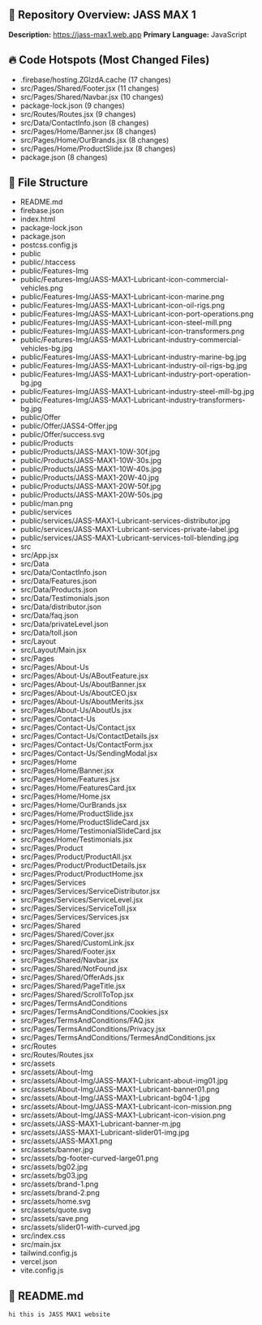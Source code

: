 ## 🚀 Repository Overview: JASS MAX 1

**Description:** https://jass-max1.web.app
**Primary Language:** JavaScript

## 🔥 Code Hotspots (Most Changed Files)

- .firebase/hosting.ZGlzdA.cache (17 changes)
- src/Pages/Shared/Footer.jsx (11 changes)
- src/Pages/Shared/Navbar.jsx (10 changes)
- package-lock.json (9 changes)
- src/Routes/Routes.jsx (9 changes)
- src/Data/ContactInfo.json (8 changes)
- src/Pages/Home/Banner.jsx (8 changes)
- src/Pages/Home/OurBrands.jsx (8 changes)
- src/Pages/Home/ProductSlide.jsx (8 changes)
- package.json (8 changes)

## 📁 File Structure

- README.md
- firebase.json
- index.html
- package-lock.json
- package.json
- postcss.config.js
- public
- public/.htaccess
- public/Features-Img
- public/Features-Img/JASS-MAX1-Lubricant-icon-commercial-vehicles.png
- public/Features-Img/JASS-MAX1-Lubricant-icon-marine.png
- public/Features-Img/JASS-MAX1-Lubricant-icon-oil-rigs.png
- public/Features-Img/JASS-MAX1-Lubricant-icon-port-operations.png
- public/Features-Img/JASS-MAX1-Lubricant-icon-steel-mill.png
- public/Features-Img/JASS-MAX1-Lubricant-icon-transformers.png
- public/Features-Img/JASS-MAX1-Lubricant-industry-commercial-vehicles-bg.jpg
- public/Features-Img/JASS-MAX1-Lubricant-industry-marine-bg.jpg
- public/Features-Img/JASS-MAX1-Lubricant-industry-oil-rigs-bg.jpg
- public/Features-Img/JASS-MAX1-Lubricant-industry-port-operation-bg.jpg
- public/Features-Img/JASS-MAX1-Lubricant-industry-steel-mill-bg.jpg
- public/Features-Img/JASS-MAX1-Lubricant-industry-transformers-bg.jpg
- public/Offer
- public/Offer/JASS4-Offer.jpg
- public/Offer/success.svg
- public/Products
- public/Products/JASS-MAX1-10W-30f.jpg
- public/Products/JASS-MAX1-10W-30s.jpg
- public/Products/JASS-MAX1-10W-40s.jpg
- public/Products/JASS-MAX1-20W-40.jpg
- public/Products/JASS-MAX1-20W-50f.jpg
- public/Products/JASS-MAX1-20W-50s.jpg
- public/man.png
- public/services
- public/services/JASS-MAX1-Lubricant-services-distributor.jpg
- public/services/JASS-MAX1-Lubricant-services-private-label.jpg
- public/services/JASS-MAX1-Lubricant-services-toll-blending.jpg
- src
- src/App.jsx
- src/Data
- src/Data/ContactInfo.json
- src/Data/Features.json
- src/Data/Products.json
- src/Data/Testimonials.json
- src/Data/distributor.json
- src/Data/faq.json
- src/Data/privateLevel.json
- src/Data/toll.json
- src/Layout
- src/Layout/Main.jsx
- src/Pages
- src/Pages/About-Us
- src/Pages/About-Us/ABoutFeature.jsx
- src/Pages/About-Us/AboutBanner.jsx
- src/Pages/About-Us/AboutCEO.jsx
- src/Pages/About-Us/AboutMerits.jsx
- src/Pages/About-Us/AboutUs.jsx
- src/Pages/Contact-Us
- src/Pages/Contact-Us/Contact.jsx
- src/Pages/Contact-Us/ContactDetails.jsx
- src/Pages/Contact-Us/ContactForm.jsx
- src/Pages/Contact-Us/SendingModal.jsx
- src/Pages/Home
- src/Pages/Home/Banner.jsx
- src/Pages/Home/Features.jsx
- src/Pages/Home/FeaturesCard.jsx
- src/Pages/Home/Home.jsx
- src/Pages/Home/OurBrands.jsx
- src/Pages/Home/ProductSlide.jsx
- src/Pages/Home/ProductSlideCard.jsx
- src/Pages/Home/TestimonialSlideCard.jsx
- src/Pages/Home/Testimonials.jsx
- src/Pages/Product
- src/Pages/Product/ProductAll.jsx
- src/Pages/Product/ProductDetails.jsx
- src/Pages/Product/ProductHome.jsx
- src/Pages/Services
- src/Pages/Services/ServiceDistributor.jsx
- src/Pages/Services/ServiceLevel.jsx
- src/Pages/Services/ServiceToll.jsx
- src/Pages/Services/Services.jsx
- src/Pages/Shared
- src/Pages/Shared/Cover.jsx
- src/Pages/Shared/CustomLink.jsx
- src/Pages/Shared/Footer.jsx
- src/Pages/Shared/Navbar.jsx
- src/Pages/Shared/NotFound.jsx
- src/Pages/Shared/OfferAds.jsx
- src/Pages/Shared/PageTitle.jsx
- src/Pages/Shared/ScrollToTop.jsx
- src/Pages/TermsAndConditions
- src/Pages/TermsAndConditions/Cookies.jsx
- src/Pages/TermsAndConditions/FAQ.jsx
- src/Pages/TermsAndConditions/Privacy.jsx
- src/Pages/TermsAndConditions/TermesAndConditions.jsx
- src/Routes
- src/Routes/Routes.jsx
- src/assets
- src/assets/About-Img
- src/assets/About-Img/JASS-MAX1-Lubricant-about-img01.jpg
- src/assets/About-Img/JASS-MAX1-Lubricant-banner01.png
- src/assets/About-Img/JASS-MAX1-Lubricant-bg04-1.jpg
- src/assets/About-Img/JASS-MAX1-Lubricant-icon-mission.png
- src/assets/About-Img/JASS-MAX1-Lubricant-icon-vision.png
- src/assets/JASS-MAX1-Lubricant-banner-m.jpg
- src/assets/JASS-MAX1-Lubricant-slider01-img.jpg
- src/assets/JASS-MAX1.png
- src/assets/banner.jpg
- src/assets/bg-footer-curved-large01.png
- src/assets/bg02.jpg
- src/assets/bg03.jpg
- src/assets/brand-1.png
- src/assets/brand-2.png
- src/assets/home.svg
- src/assets/quote.svg
- src/assets/save.png
- src/assets/slider01-with-curved.jpg
- src/index.css
- src/main.jsx
- tailwind.config.js
- vercel.json
- vite.config.js

## 📄 README.md

```
hi this is JASS MAX1 website
```
